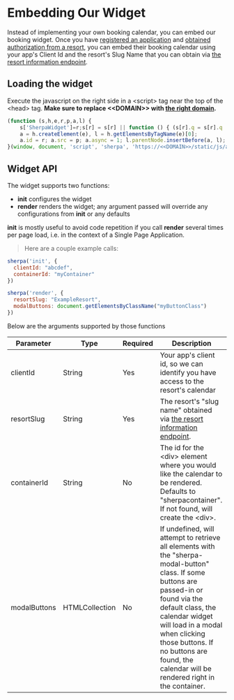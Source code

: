 # Embedding Our Widget

Instead of implementing your own booking calendar, you can embed our booking widget.
Once you have [registered an application](#creating-an-application) and [obtained authorization from a resort](#obtaining-an-access-token), you can embed their booking calendar using your app's Client Id and the resort's Slug Name that you can obtain via [the resort information endpoint](#retrieving-resort-information).

## Loading the widget

Execute the javascript on the right side in a \<script> tag near the top of the \<head> tag.
**Make sure to replace <\<DOMAIN>> with [the right domain](#introduction).**

```javascript
(function (s,h,e,r,p,a,l) {
    s['SherpaWidget']=r;s[r] = s[r] || function () { (s[r].q = s[r].q || []).push(arguments) };
    a = h.createElement(e), l = h.getElementsByTagName(e)[0];
    a.id = r; a.src = p; a.async = 1; l.parentNode.insertBefore(a, l);
}(window, document, 'script', 'sherpa', 'https://<<DOMAIN>>/static/js/affiliates/widget.js'));
```

## Widget API

The widget supports two functions:

* **init** configures the widget
* **render** renders the widget; any argument passed will override any configurations from **init** or any defaults
 
**init** is mostly useful to avoid code repetition if you call **render** several times per page load, i.e. in the context of a Single Page Application.

> Here are a couple example calls:

```javascript
sherpa('init', {
  clientId: "abcdef",
  containerId: "myContainer"
})

sherpa('render', {
  resortSlug: "ExampleResort",
  modalButtons: document.getElementsByClassName("myButtonClass")
})
```
Below are the arguments supported by those functions

Parameter | Type | Required | Description
--------- | -------  | ------- | -----------
clientId | String | Yes | Your app's client id, so we can identify you have access to the resort's calendar
resortSlug | String | Yes | The resort's "slug name" obtained via [the resort information endpoint](#retrieving-resort-information).
containerId | String | No | The id for the \<div> element where you would like the calendar to be rendered. Defaults to "sherpacontainer". If not found, will create the \<div>.
modalButtons | HTMLCollection | No | If undefined, will attempt to retrieve all elements with the "sherpa-modal-button" class. If some buttons are passed-in or found via the default class, the calendar widget will load in a modal when clicking those buttons. If no buttons are found, the calendar will be rendered right in the container.


